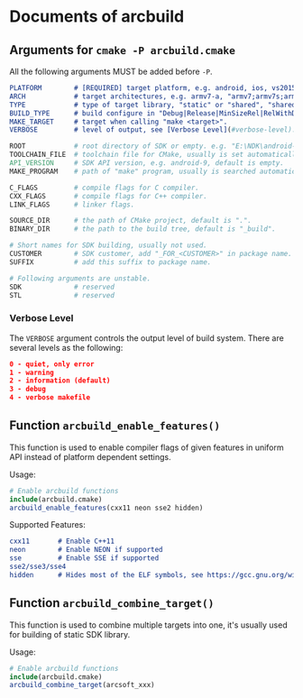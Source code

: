 # Documents of arcbuild


## Arguments for `cmake -P arcbuild.cmake`

All the following arguments MUST be added before `-P`.

```cmake
PLATFORM        # [REQUIRED] target platform, e.g. android, ios, vs2015, etc.
ARCH            # target architectures, e.g. armv7-a, "armv7;armv7s;arm64", etc.
TYPE            # type of target library, "static" or "shared", "shared" by default.
BUILD_TYPE      # build configure in "Debug|Release|MinSizeRel|RelWithDebInfo", default is "Release".
MAKE_TARGET     # target when calling "make <target>".
VERBOSE         # level of output, see [Verbose Level](#verbose-level).

ROOT            # root directory of SDK or empty. e.g. "E:\NDK\android-ndk-r11b", default is empty.
TOOLCHAIN_FILE  # toolchain file for CMake, usually is set automatically.
API_VERSION     # SDK API version, e.g. android-9, default is empty.
MAKE_PROGRAM    # path of "make" program, usually is searched automatically.

C_FLAGS         # compile flags for C compiler.
CXX_FLAGS       # compile flags for C++ compiler.
LINK_FLAGS      # linker flags.

SOURCE_DIR      # the path of CMake project, default is ".".
BINARY_DIR      # the path to the build tree, default is "_build".

# Short names for SDK building, usually not used.
CUSTOMER        # SDK customer, add "_FOR_<CUSTOMER>" in package name.
SUFFIX          # add this suffix to package name.

# Following arguments are unstable.
SDK             # reserved
STL             # reserved
```

### Verbose Level

The `VERBOSE` argument controls the output level of build system.
There are several levels as the following:

```cmake
0 - quiet, only error
1 - warning
2 - information (default)
3 - debug
4 - verbose makefile
```


## Function `arcbuild_enable_features()`

This function is used to enable compiler flags of given features in uniform API instead of platform dependent settings.

Usage:
```cmake
# Enable arcbuild functions
include(arcbuild.cmake)
arcbuild_enable_features(cxx11 neon sse2 hidden)
```

Supported Features:

```cmake
cxx11       # Enable C++11
neon        # Enable NEON if supported
sse         # Enable SSE if supported
sse2/sse3/sse4
hidden      # Hides most of the ELF symbols, see https://gcc.gnu.org/wiki/Visibility
```

## Function `arcbuild_combine_target()`

This function is used to combine multiple targets into one, it's usually used for building of static SDK library.

Usage:
```cmake
# Enable arcbuild functions
include(arcbuild.cmake)
arcbuild_combine_target(arcsoft_xxx)
```
